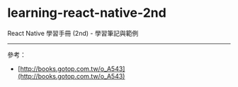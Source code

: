 # learning-react-native-2nd

React Native 學習手冊 (2nd) - 學習筆記與範例

---

參考：

- [http://books.gotop.com.tw/o_A543](http://books.gotop.com.tw/o_A543)